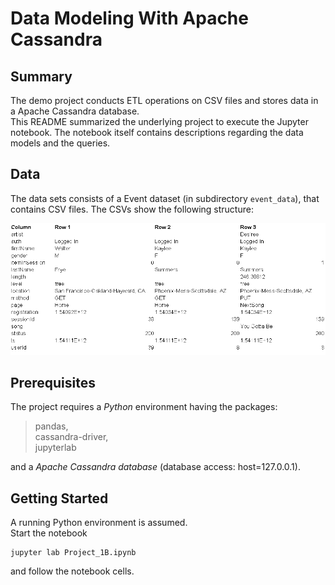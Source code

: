 # Data Modeling With Apache Cassandra

## Summary

The demo project conducts ETL operations on CSV files and stores data in a Apache Cassandra database.   
This README summarized the underlying project to execute the Jupyter notebook. The notebook itself contains descriptions regarding the data models and the queries.

## Data
The data sets consists of a Event dataset (in subdirectory `event_data`), that contains CSV files. The CSVs show the following structure:

![CSV example data](images/img_1.png)

## Prerequisites

The project requires a *Python* environment having the packages:  
> pandas,  
> cassandra-driver,  
> jupyterlab  

and a *Apache Cassandra database* (database access: host=127.0.0.1).


## Getting Started
A running Python environment is assumed.  
Start the notebook  

    jupyter lab Project_1B.ipynb

and follow the notebook cells. 